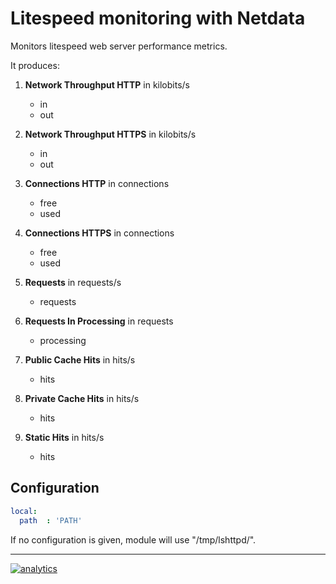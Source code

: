 # Litespeed monitoring with Netdata

Monitors litespeed web server performance metrics.

It produces:

1.  **Network Throughput HTTP** in kilobits/s

    -   in
    -   out

2.  **Network Throughput HTTPS** in kilobits/s

    -   in
    -   out

3.  **Connections HTTP** in connections

    -   free
    -   used

4.  **Connections HTTPS** in connections

    -   free
    -   used

5.  **Requests** in requests/s

    -   requests

6.  **Requests In Processing** in requests

    -   processing

7.  **Public Cache Hits** in hits/s

    -   hits

8.  **Private Cache Hits** in hits/s

    -   hits

9.  **Static Hits** in hits/s

    -   hits

## Configuration

```yaml
local:
  path  : 'PATH'
```

If no configuration is given, module will use "/tmp/lshttpd/".

---

[![analytics](https://www.google-analytics.com/collect?v=1&aip=1&t=pageview&_s=1&ds=github&dr=https%3A%2F%2Fgithub.com%2Fnetdata%2Fnetdata&dl=https%3A%2F%2Fmy-netdata.io%2Fgithub%2Fcollectors%2Fpython.d.plugin%2Flitespeed%2FREADME&_u=MAC~&cid=5792dfd7-8dc4-476b-af31-da2fdb9f93d2&tid=UA-64295674-3)](<>)
